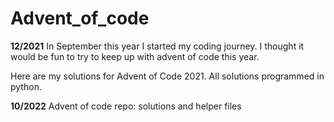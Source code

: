 # Advent_of_code

**12/2021**
In September this year I started my coding journey. I thought it would be fun to try to keep up with advent of code this year. 

Here are my solutions for Advent of Code 2021. All solutions programmed in python.

**10/2022**
Advent of code repo: solutions and helper files
